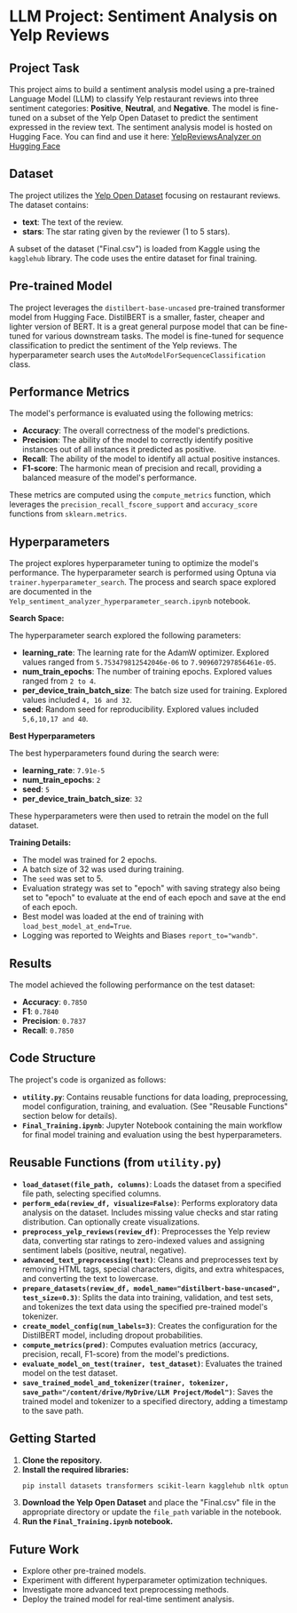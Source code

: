 # LLM Project: Sentiment Analysis on Yelp Reviews

## Project Task
This project aims to build a sentiment analysis model using a pre-trained Language Model (LLM) to classify Yelp restaurant reviews into three sentiment categories: **Positive**, **Neutral**, and **Negative**. The model is fine-tuned on a subset of the Yelp Open Dataset to predict the sentiment expressed in the review text. The sentiment analysis model is hosted on Hugging Face. You can find and use it here: [YelpReviewsAnalyzer on Hugging Face](https://huggingface.co/fitsblb/YelpReviewsAnalyzer)


## Dataset
The project utilizes the [Yelp Open Dataset](https://www.kaggle.com/datasets/capple7/yelp-open-data-philly-restaurants) focusing on restaurant reviews. The dataset contains:

*   **text**: The text of the review.
*   **stars**: The star rating given by the reviewer (1 to 5 stars).

A subset of the dataset ("Final.csv") is loaded from Kaggle using the `kagglehub` library. The code uses the entire dataset for final training.

## Pre-trained Model
The project leverages the `distilbert-base-uncased` pre-trained transformer model from Hugging Face. DistilBERT is a smaller, faster, cheaper and lighter version of BERT. It is a great general purpose model that can be fine-tuned for various downstream tasks. The model is fine-tuned for sequence classification to predict the sentiment of the Yelp reviews. The hyperparameter search uses the `AutoModelForSequenceClassification` class.

## Performance Metrics
The model's performance is evaluated using the following metrics:

*   **Accuracy**: The overall correctness of the model's predictions.
*   **Precision**: The ability of the model to correctly identify positive instances out of all instances it predicted as positive.
*   **Recall**: The ability of the model to identify all actual positive instances.
*   **F1-score**: The harmonic mean of precision and recall, providing a balanced measure of the model's performance.

These metrics are computed using the `compute_metrics` function, which leverages the `precision_recall_fscore_support` and `accuracy_score` functions from `sklearn.metrics`.

## Hyperparameters
The project explores hyperparameter tuning to optimize the model's performance. The hyperparameter search is performed using Optuna via `trainer.hyperparameter_search`. The process and search space explored are documented in the `Yelp_sentiment_analyzer_hyperparameter_search.ipynb` notebook.

**Search Space:**

The hyperparameter search explored the following parameters:

*   **learning\_rate**: The learning rate for the AdamW optimizer. Explored values ranged from `5.753479812542046e-06` to `7.909607297856461e-05`.
*   **num\_train\_epochs**: The number of training epochs. Explored values ranged from `2 to 4`.
*   **per\_device\_train\_batch\_size**: The batch size used for training. Explored values included `4, 16 and 32`.
*   **seed**: Random seed for reproducibility. Explored values included `5,6,10,17 and 40`.

**Best Hyperparameters**

The best hyperparameters found during the search were:

*   **learning\_rate**: `7.91e-5`
*   **num\_train\_epochs**: `2`
*   **seed**: `5`
*   **per\_device\_train\_batch_size**: `32`

These hyperparameters were then used to retrain the model on the full dataset.

**Training Details:**

*   The model was trained for 2 epochs.
*   A batch size of 32 was used during training.
*   The `seed` was set to 5.
*   Evaluation strategy was set to "epoch" with saving strategy also being set to "epoch" to evaluate at the end of each epoch and save at the end of each epoch.
*   Best model was loaded at the end of training with `load_best_model_at_end=True`.
*   Logging was reported to Weights and Biases `report_to="wandb"`.

## Results

The model achieved the following performance on the test dataset:

*   **Accuracy**: `0.7850`
*   **F1**: `0.7840`
*   **Precision**: `0.7837`
*   **Recall**: `0.7850`

## Code Structure

The project's code is organized as follows:

*   **`utility.py`**: Contains reusable functions for data loading, preprocessing, model configuration, training, and evaluation.  (See "Reusable Functions" section below for details).
*   **`Final_Training.ipynb`**: Jupyter Notebook containing the main workflow for final model training and evaluation using the best hyperparameters.

## Reusable Functions (from `utility.py`)

*   **`load_dataset(file_path, columns)`**: Loads the dataset from a specified file path, selecting specified columns.
*   **`perform_eda(review_df, visualize=False)`**: Performs exploratory data analysis on the dataset.  Includes missing value checks and star rating distribution.  Can optionally create visualizations.
*   **`preprocess_yelp_reviews(review_df)`**: Preprocesses the Yelp review data, converting star ratings to zero-indexed values and assigning sentiment labels (positive, neutral, negative).
*   **`advanced_text_preprocessing(text)`**: Cleans and preprocesses text by removing HTML tags, special characters, digits, and extra whitespaces, and converting the text to lowercase.
*   **`prepare_datasets(review_df, model_name="distilbert-base-uncased", test_size=0.3)`**: Splits the data into training, validation, and test sets, and tokenizes the text data using the specified pre-trained model's tokenizer.
*   **`create_model_config(num_labels=3)`**: Creates the configuration for the DistilBERT model, including dropout probabilities.
*   **`compute_metrics(pred)`**: Computes evaluation metrics (accuracy, precision, recall, F1-score) from the model's predictions.
*   **`evaluate_model_on_test(trainer, test_dataset)`**: Evaluates the trained model on the test dataset.
*   **`save_trained_model_and_tokenizer(trainer, tokenizer, save_path="/content/drive/MyDrive/LLM Project/Model")`**: Saves the trained model and tokenizer to a specified directory, adding a timestamp to the save path.

## Getting Started

1.  **Clone the repository.**
2.  **Install the required libraries:**
    ```bash
    pip install datasets transformers scikit-learn kagglehub nltk optuna
    ```
3.  **Download the Yelp Open Dataset** and place the "Final.csv" file in the appropriate directory or update the `file_path` variable in the notebook.
4.  **Run the `Final_Training.ipynb` notebook.**

## Future Work

*   Explore other pre-trained models.
*   Experiment with different hyperparameter optimization techniques.
*   Investigate more advanced text preprocessing methods.
*   Deploy the trained model for real-time sentiment analysis.

